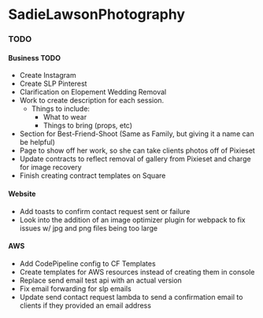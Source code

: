# SadieLawsonPhotography

### TODO

#### Business TODO

+ Create Instagram
+ Create SLP Pinterest
+ Clarification on Elopement Wedding Removal
+ Work to create description for each session.
  - Things to include:
      + What to wear
      + Things to bring (props, etc)
+ Section for Best-Friend-Shoot (Same as Family, but giving it a name can be helpful)
+ Page to show off her work, so she can take clients photos off of Pixieset
+ Update contracts to reflect removal of gallery from Pixieset and charge for image recovery
+ Finish creating contract templates on Square

#### Website

- Add toasts to confirm contact request sent or failure
- Look into the addition of an image optimizer plugin for webpack to fix issues w/ jpg and png files being too large
#### AWS

- Add CodePipeline config to CF Templates
- Create templates for AWS resources instead of creating them in console
- Replace send email test api with an actual version
- Fix email forwarding for slp emails
- Update send contact request lambda to send a confirmation email to clients if they provided an email address